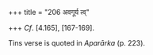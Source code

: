 +++
title = "206 अवगूर्य त्व्"

+++
*Cf*.
[4.165],
[167-169].

Tins verse is quoted in *Aparārka* (p. 223).


